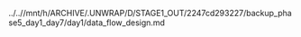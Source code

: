 ../..//mnt/h/ARCHIVE/.UNWRAP/D/STAGE1_OUT/2247cd293227/backup_phase5_day1_day7/day1/data_flow_design.md